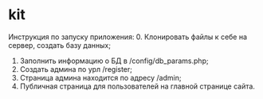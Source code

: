 # kit
Инструкция по запуску приложения:
0. Клонировать файлы к себе на сервер, создать базу данных;
1. Заполнить информацию о БД в /config/db_params.php;
2. Создать админа по урл /register;
3. Страница админа находится по адресу /admin;
4. Публичная страница для пользователей на главной странице сайта.
